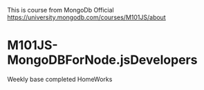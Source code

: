 This is course from MongoDb Official
https://university.mongodb.com/courses/M101JS/about

# M101JS-MongoDBForNode.jsDevelopers
Weekly base completed HomeWorks
